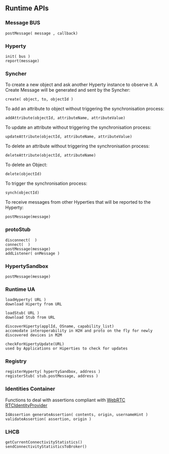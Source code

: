 ## Runtime APIs

### Message BUS

    postMessage( message , callback)
    
### Hyperty

    init( bus )
    report(message)

### Syncher

To create a new object and ask another Hyperty instance to observe it. A Create Message will be generated and sent by the Syncher:

    create( object, to, objectId )
    
To add an attribute to object without triggering the synchronisation process:

    addAttribute(objectId, attributeName, attributeValue)

To update an attribute without triggering the synchronisation process:

    updateAttribute(objectId, attributeName, attributeValue)

To delete an attribute without triggering the synchronisation process:

    deleteAttribute(objectId, attributeName)

To delete an Object:

    delete(objectId)
    
To trigger the synchronisation process:

    synch(objectId)


To receive messages from other Hyperties that will be reported to the Hyperty:

    postMessage(message)

### protoStub

    disconnect(  )
    connect(  )
    postMessage(message)
    addListener( onMessage )

### HypertySandbox

    postMessage(message)

### Runtime UA

    loadHyperty( URL )
    download Hiperty from URL
    
    loadStub( URL )
    download Stub from URL
    
    discoverHiperty(applId, OSname, capability_list) 
    accomodate interoperability in H2H and proto on the fly for newly discovered devices in M2M
    
    checkForHipertyUpdate(URL)
    used by Applications or Hiperties to check for updates
     
### Registry

    registerHyperty( hypertySandbox, address )
    registerStub( stub.postMessage, address )

### Identities Container

Functions to deal with assertions compliant with [WebRTC RTCIdentityProvider](http://w3c.github.io/webrtc-pc/#identity-provider-interaction)

    IdAssertion generateAssertion( contents, origin, usernameHint )
    validateAssertion( assertion, origin )

### LHCB

    getCurrentConnectivityStatistics()
    sendConnectivityStatisticsToBroker()
    
